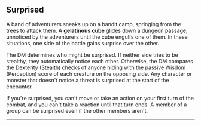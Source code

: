 ﻿## Surprised

A band of adventurers sneaks up on a bandit camp, springing from the trees to attack them. A **gelatinous cube** glides down a dungeon passage, unnoticed by the adventurers until the cube engulfs one of them. In these situations, one side of the battle gains surprise over the other.

The DM determines who might be surprised. If neither side tries to be stealthy, they automatically notice each other. Otherwise, the DM compares the Dexterity (Stealth) checks of anyone hiding with the passive Wisdom (Perception) score of each creature on the opposing side. Any character or monster that doesn't notice a threat is surprised at the start of the encounter.

If you're surprised, you can't move or take an action on your first turn of the combat, and you can't take a reaction until that turn ends. A member of a group can be surprised even if the other members aren't.

---

